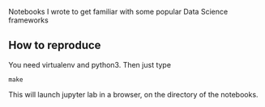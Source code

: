 Notebooks I wrote to get familiar with some popular Data Science
frameworks

How to reproduce
----------------

You need virtualenv and python3. Then just type

    make

This will launch jupyter lab in a browser, on the directory of the
notebooks.
